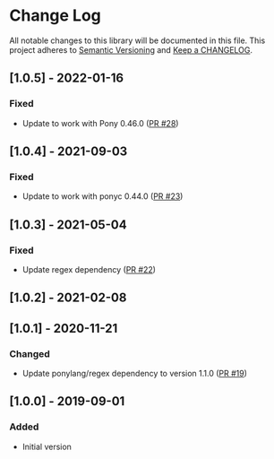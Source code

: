 # Change Log

All notable changes to this library will be documented in this file. This project adheres to [Semantic Versioning](http://semver.org/) and [Keep a CHANGELOG](http://keepachangelog.com/).

## [1.0.5] - 2022-01-16

### Fixed

- Update to work with Pony 0.46.0 ([PR #28](https://github.com/ponylang/glob/pull/28))

## [1.0.4] - 2021-09-03

### Fixed

- Update to work with ponyc 0.44.0 ([PR #23](https://github.com/ponylang/glob/pull/23))

## [1.0.3] - 2021-05-04

### Fixed

- Update regex dependency ([PR #22](https://github.com/ponylang/glob/pull/22))

## [1.0.2] - 2021-02-08

## [1.0.1] - 2020-11-21

### Changed

- Update ponylang/regex dependency to version 1.1.0 ([PR #19](https://github.com/ponylang/glob/pull/19))

## [1.0.0] - 2019-09-01

### Added

- Initial version

